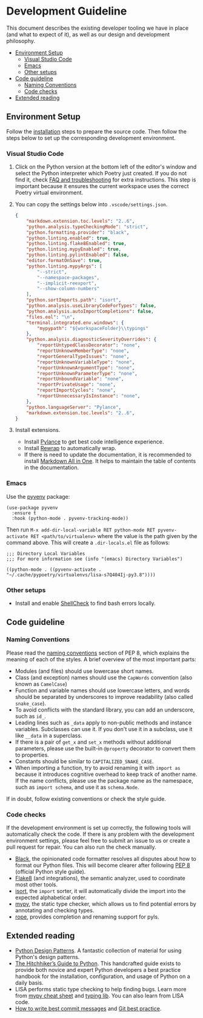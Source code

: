 # Development Guideline

This document describes the existing developer tooling we have in place (and
what to expect of it), as well as our design and development philosophy.

- [Environment Setup](#environment-setup)
  - [Visual Studio Code](#visual-studio-code)
  - [Emacs](#emacs)
  - [Other setups](#other-setups)
- [Code guideline](#code-guideline)
  - [Naming Conventions](#naming-conventions)
  - [Code checks](#code-checks)
- [Extended reading](#extended-reading)

## Environment Setup

Follow the [installation](../quick_start#installation) steps to prepare the
source code. Then follow the steps below to set up the corresponding development
environment.

### Visual Studio Code

1. Click on the Python version at the bottom left of the editor's window and
   select the Python interpreter which Poetry just created. If you do not find
   it, check [FAQ and troubleshooting](../troubleshooting.md) for extra
   instructions. This step is important because it ensures the current workspace
   uses the correct Poetry virtual environment.

1. You can copy the settings below into `.vscode/settings.json`.

    ```json
    {
        "markdown.extension.toc.levels": "2..6",
        "python.analysis.typeCheckingMode": "strict",
        "python.formatting.provider": "black",
        "python.linting.enabled": true,
        "python.linting.flake8Enabled": true,
        "python.linting.mypyEnabled": true,
        "python.linting.pylintEnabled": false,
        "editor.formatOnSave": true,
        "python.linting.mypyArgs": [
            "--strict",
            "--namespace-packages",
            "--implicit-reexport",
            "--show-column-numbers"
        ],
        "python.sortImports.path": "isort",
        "python.analysis.useLibraryCodeForTypes": false,
        "python.analysis.autoImportCompletions": false,
        "files.eol": "\n",
        "terminal.integrated.env.windows": {
            "mypypath": "${workspaceFolder}\\typings"
        },
        "python.analysis.diagnosticSeverityOverrides": {
            "reportUntypedClassDecorator": "none",
            "reportUnknownMemberType": "none",
            "reportGeneralTypeIssues": "none",
            "reportUnknownVariableType": "none",
            "reportUnknownArgumentType": "none",
            "reportUnknownParameterType": "none",
            "reportUnboundVariable": "none",
            "reportPrivateUsage": "none",
            "reportImportCycles": "none",
            "reportUnnecessaryIsInstance": "none",
        },
        "python.languageServer": "Pylance",
        "markdown.extension.toc.levels": "2..6",
    }
    ```

1. Install extensions.

   - Install
     [Pylance](https://marketplace.visualstudio.com/items?itemName=ms-python.vscode-pylance)
     to get best code intelligence experience.
   - Install
     [Rewrap](https://marketplace.visualstudio.com/items?itemName=stkb.rewrap)
     to automatically wrap.
   - If there is need to update the documentation, it is recommended to install
     [Markdown All in
     One](https://marketplace.visualstudio.com/items?itemName=yzhang.markdown-all-in-one).
     It helps to maintain the table of contents in the documentation.

### Emacs

Use the [pyvenv](https://github.com/jorgenschaefer/pyvenv) package:

```emacs-lisp
(use-package pyvenv
  :ensure t
  :hook (python-mode . pyvenv-tracking-mode))
```

Then run `M-x add-dir-local-variable RET python-mode RET pyvenv-activate RET
<path/to/virtualenv>` where the value is the path given by the command above.
This will create a `.dir-locals.el` file as follows:

```emacs-lisp
;;; Directory Local Variables
;;; For more information see (info "(emacs) Directory Variables")

((python-mode . ((pyvenv-activate . "~/.cache/pypoetry/virtualenvs/lisa-s7Q404Ij-py3.8"))))
```

### Other setups

- Install and enable [ShellCheck](https://github.com/koalaman/shellcheck) to
  find bash errors locally.

## Code guideline

### Naming Conventions

Please read the [naming
conventions](https://www.python.org/dev/peps/pep-0008/#naming-conventions)
section of PEP 8, which explains the meaning of each of the styles. A brief
overview of the most important parts:

- Modules (and files) should use lowercase short names.
- Class (and exception) names should use the `CapWords` convention (also known
  as `CamelCase`)
- Function and variable names should use lowercase letters, and words should be
  separated by underscores to improve readability (also called `snake_case`).
- To avoid conflicts with the standard library, you can add an underscore, such
  as `id_`.
- Leading lines such as `_data` apply to non-public methods and instance
  variables. Subclasses can use it. If you don't use it in a subclass, use it
  like `__data` in a superclass.
- If there is a pair of `get_x` and `set_x` methods without additional
  parameters, please use the built-in `@property` decorator to convert them to
  properties.
- Constants should be similar to `CAPITALIZED_SNAKE_CASE`.
- When importing a function, try to avoid renaming it with `import as` because
  it introduces cognitive overhead to keep track of another name. If the name
  conflicts, please use the package name as the namespace, such as `import
  schema`, and use it as `schema.Node`.

If in doubt, follow existing conventions or check the style guide.

### Code checks

If the development environment is set up correctly, the following tools will
automatically check the code. If there is any problem with the development
environment settings, please feel free to submit an issue to us or create a pull
request for repair. You can also run the check manually.

- [Black](https://github.com/psf/black), the opinionated code formatter resolves
  all disputes about how to format our Python files. This will become clearer
  after following [PEP 8](https://www.python.org/dev/peps/pep-0008/) (official
  Python style guide).
- [Flake8](https://flake8.pycqa.org/en/latest/) (and integrations), the semantic
  analyzer, used to coordinate most other tools.
- [isort](https://timothycrosley.github.io/isort/), the `import` sorter, it will
  automatically divide the import into the expected alphabetical order.
- [mypy](http://mypy-lang.org/), the static type checker, which allows us to
  find potential errors by annotating and checking types.
- [rope](https://github.com/python-rope/rope), provides completion and renaming
  support for pyls.

## Extended reading

- [Python Design Patterns](https://python-patterns.guide/). A fantastic
  collection of material for using Python's design patterns.
- [The Hitchhiker’s Guide to Python](https://docs.python-guide.org/). This
  handcrafted guide exists to provide both novice and expert Python developers a
  best practice handbook for the installation, configuration, and usage of
  Python on a daily basis.
- LISA performs static type checking to help finding bugs. Learn more from [mypy
  cheat sheet](https://mypy.readthedocs.io/en/latest/cheat_sheet_py3.html) and
  [typing lib](https://docs.python.org/3/library/typing.html). You can also
  learn from LISA code.
- [How to write best commit
  messages](https://tbaggery.com/2008/04/19/a-note-about-git-commit-messages.html)
  and [Git best
  practice](http://sethrobertson.github.io/GitBestPractices/#sausage).
